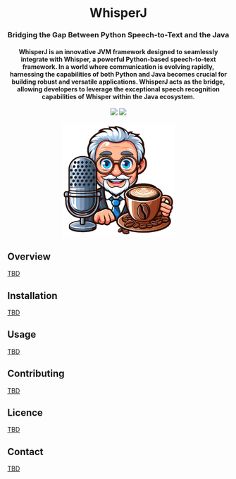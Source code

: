 <div align="center">
<h1 align="center"> WhisperJ </h1> 
<h3>Bridging the Gap Between Python Speech-to-Text and the Java</br></h3>
<h4 align="center">
WhisperJ is an innovative JVM framework designed to seamlessly integrate with Whisper, a powerful Python-based speech-to-text framework. In a world where communication is evolving rapidly, harnessing the capabilities of both Python and Java becomes crucial for building robust and versatile applications. WhisperJ acts as the bridge, allowing developers to leverage the exceptional speech recognition capabilities of Whisper within the Java ecosystem.
</h4>
<img src="https://img.shields.io/badge/Progress-1%25-red"> <img src="https://img.shields.io/badge/Feedback-Welcome-green">
</br>
</br>
<kbd>
<img src="./whisperJ.png" width="256px"> 
</kbd>
</div>

## Overview
[TBD]()

## Installation
[TBD]()

## Usage
[TBD]()

## Contributing
[TBD]()

## Licence
[TBD]()

## Contact
[TBD]()

